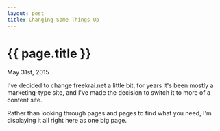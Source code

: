 ```yaml
---
layout: post
title: Changing Some Things Up
---
```


{{ page.title }}
================

<p class="meta">May 31st, 2015</p>

I've decided to change freekrai.net a little bit, for years it's been mostly a marketing-type site, and I've made the decision to switch it to more of a content site.

Rather than looking through pages and pages to find what you need, I'm displaying it all right here as one big page.